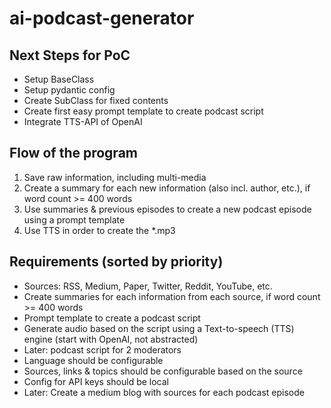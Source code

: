 # ai-podcast-generator

## Next Steps for PoC
- Setup BaseClass
- Setup pydantic config
- Create SubClass for fixed contents
- Create first easy prompt template to create podcast script
- Integrate TTS-API of OpenAI


## Flow of the program
1. Save raw information, including multi-media
2. Create a summary for each new information (also incl. author, etc.), if word count >= 400 words
3. Use summaries & previous episodes to create a new podcast episode using a prompt template
4. Use TTS in order to create the *.mp3


## Requirements (sorted by priority)
- Sources: RSS, Medium, Paper, Twitter, Reddit, YouTube, etc.
- Create summaries for each information from each source, if word count >= 400 words
- Prompt template to create a podcast script
- Generate audio based on the script using a Text-to-speech (TTS) engine (start with OpenAI, not abstracted)
- Later: podcast script for 2 moderators
- Language should be configurable
- Sources, links & topics should be configurable based on the source
- Config for API keys should be local
- Later: Create a medium blog with sources for each podcast episode
